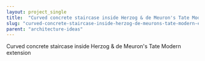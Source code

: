 ```yaml
---
layout: project_single
title:  "Curved concrete staircase inside Herzog & de Meuron's Tate Modern extension"
slug: "curved-concrete-staircase-inside-herzog-de-meurons-tate-modern-extension"
parent: "architecture-ideas"
---
```

Curved concrete staircase inside Herzog & de Meuron's Tate Modern extension